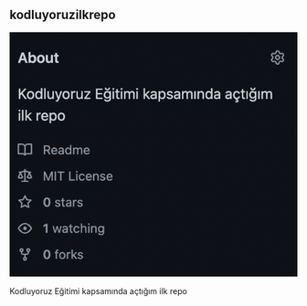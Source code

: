 ##  kodluyoruzilkrepo

![Proje örnek fotoğrafımız!](about.png)

Kodluyoruz Eğitimi kapsamında açtığım ilk repo